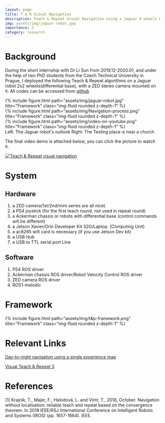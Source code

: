 ```yaml
---
layout: page
title: T & R Visual Navigation
description: Teach & Repeat Visual Navigation using a Jaguar 4 wheels Robot
img: assets/img/jaguar-robot.jpg
importance: 2
category: research
---
```


# Background

During the short internship with Dr Li Sun from 2019.12-2020.01, and under the help of two PhD students from the Czech Technical University in Prague, I deployed the following Teach & Repeat algorithms on a Jaguar robot 2x2 wheels(differential base), with a ZED stereo camera mounted on it. All codes can be accessed from [github](https://github.com/Bluet-NeuroRobotics/stroll_bearnav/tree/core?tab=readme-ov-file)


<div class="row">
    <div class="col-sm mt-3 mt-md-0">
        {% include figure.html path="assets/img/jaguar-robot.jpg" title="Framework" class="img-fluid rounded z-depth-1" %}
    </div>
    <div class="col-sm mt-3 mt-md-0">
        {% include figure.html path="assets/img/Navigation-process.png" title="Framework" class="img-fluid rounded z-depth-1" %}
    </div>
    <div class="col-sm mt-3 mt-md-0">
        {% include figure.html path="assets/img/video-on-youtube.png" title="Framework" class="img-fluid rounded z-depth-1" %}
    </div>
</div>
<div class="caption">
        Left: The Jaguar robot's outlook
        Right: The Testing place is near a church 
</div>

The final video demo is attached below, you can click the picture to watch it.

[![Teach & Repeat visual navigation](https://res.cloudinary.com/marcomontalbano/image/upload/v1723098695/video_to_markdown/images/youtube--4-_VVGgxXEI-c05b58ac6eb4c4700831b2b3070cd403.jpg)](https://www.youtube.com/watch?v=4-_VVGgxXEI "Teach & Repeat visual navigation")



# System

## Hardware
1. a ZED camera(1st/2nd/mini series are all nice)
2. a PS4 joystick (for the first teach round, not used in repeat round)
3. a Ackerman chassis or robots with differential base (control commands will be different)
4. a Jetson Xavier/Orin Developer Kit 32G/Laptop. (Computing Unit)
5. a ac8265 wifi card is necessary (if you use Jetson Dev kit)
6. a USB Hub
7. a USB to TTL serial port Line

## Software
1. PS4 ROS driver
2. Ackerman chassis ROS driver/Robot Velocity Control ROS driver
3. ZED camera ROS driver
4. ROS1-melodic


# Framework

<div class="row">
    <div class="col-sm mt-3 mt-md-0">
        {% include figure.html path="assets/img/t&p-framework.png" title="Framework" class="img-fluid rounded z-depth-1" %}
    </div>
</div>



# Relevant Links
[Day-to-night navigation using a single experience map](https://sites.google.com/view/kevinlisun/home/project-navigation?authuser=0)

[Visual Teach & Repeat 3](https://utiasasrl.github.io/vtr3/)


# References

[1] Krajník, T., Majer, F., Halodová, L. and Vintr, T., 2018, October. Navigation without localisation: reliable teach and repeat based on the convergence theorem. In 2018 IEEE/RSJ International Conference on Intelligent Robots and Systems (IROS) (pp. 1657-1664). IEEE.